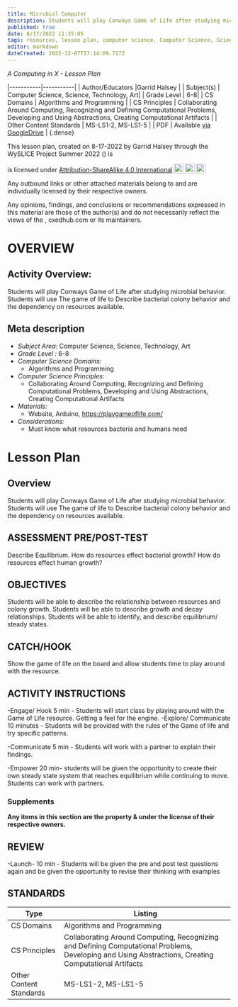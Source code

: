 ```yaml
---
title: Microbial Computer
description: Students will play Conways Game of Life after studying microbial behavior. Students will use The game of life to Describe bacterial colony behavior and the dependency on resources available.
published: true
date: 8/17/2022 11:35:05
tags: resources, lesson plan, computer science, Computer Science, Science, Technology, Art 
editor: markdown
dateCreated: 2023-12-07T17:14:09.717Z
---
```

*A Computing in X - Lesson Plan*

|-----------|-----------|
| Author/Educators |Garrid Halsey |
| Subject(s) | Computer Science, Science, Technology, Art|
| Grade Level | 6-8|
| CS Domains | Algorithms and Programming |
| CS Principles | Collaborating Around Computing, Recognizing and Defining Computational Problems, Developing and Using Abstractions, Creating Computational Artifacts |
| Other Content Standards | MS-LS1-2, MS-LS1-5 | 
| PDF | Available [via GoogleDrive]() |
{.dense}






This lesson plan, created on 8-17-2022 by Garrid Halsey through the  WySLICE Project Summer 2022 () is  <p xmlns:cc="http://creativecommons.org/ns#" >  is licensed under <a href="http://creativecommons.org/licenses/by-sa/4.0/?ref=chooser-v1" target="_blank" rel="license noopener noreferrer" style="display:inline-block;">Attribution-ShareAlike 4.0 International<img style="height:22px!important;margin-left:3px;vertical-align:text-bottom;" src="https://mirrors.creativecommons.org/presskit/icons/cc.svg?ref=chooser-v1"><img style="height:22px!important;margin-left:3px;vertical-align:text-bottom;" src="https://mirrors.creativecommons.org/presskit/icons/by.svg?ref=chooser-v1"><img style="height:22px!important;margin-left:3px;vertical-align:text-bottom;" src="https://mirrors.creativecommons.org/presskit/icons/sa.svg?ref=chooser-v1"></a></p>


Any outbound links or other attached materials belong to and are individually licensed by their respective owners. 


Any opinions, findings, and conclusions or recommendations expressed in this material are those of the author(s) and do not necessarily reflect the views of the , cxedhub.com or its maintainers.


# OVERVIEW
## Activity Overview:  
Students will play Conways Game of Life after studying microbial behavior. Students will use The game of life to Describe bacterial colony behavior and the dependency on resources available.
## Meta description
+ *Subject Area:* Computer Science, Science, Technology, Art 
+ *Grade Level :* 6-8 
+ *Computer Science Domains:*
   + Algorithms and Programming
+ *Computer Science Principles:*
   + Collaborating Around Computing, Recognizing and Defining Computational Problems, Developing and Using Abstractions, Creating Computational Artifacts
+ *Materials:* 
   + Website, Arduino, https://playgameoflife.com/
+ *Considerations:*
   + Must know what resources bacteria and humans need


# Lesson Plan
## Overview
Students will play Conways Game of Life after studying microbial behavior. Students will use The game of life to Describe bacterial colony behavior and the dependency on resources available.
## ASSESSMENT PRE/POST-TEST
Describe Equilibrium.
How do resources effect bacterial growth?
How do resources effect human growth?
## OBJECTIVES
Students will be able to describe the relationship between resources and colony growth. 
Students will be able to describe growth and decay relationships.
Students will be able to identify, and describe equilibrium/ steady states.


## CATCH/HOOK
Show the game of life on the board and allow students time to play around with the resource.


## ACTIVITY INSTRUCTIONS
-Engage/ Hook 5 min - Students will start class by playing around with the Game of Life resource. Getting a feel for the engine. 
-Explore/ Communicate 10 minutes - Students will be provided with the rules of the Game of life and try specific patterns. 


-Communicate 5 min - Students will work with a partner to explain their findings.


-Empower 20 min- students will be given the opportunity to create their own steady state system that reaches equilibrium while continuing to move. Students can work with partners.


### Supplements
**Any items in this section are the property & under the license of their respective owners.**






## REVIEW
-Launch- 10 min - Students will be given the pre and post test questions again and be given the opportunity to revise their thinking with examples
## STANDARDS        
| Type | Listing | 
|-----------|-----------|
| CS Domains  | Algorithms and Programming|
| CS Principles   | Collaborating Around Computing, Recognizing and Defining Computational Problems, Developing and Using Abstractions, Creating Computational Artifacts|
| Other Content Standards | MS-LS1-2, MS-LS1-5  |